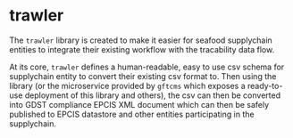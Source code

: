 # trawler

The `trawler` library is created to make it easier for seafood supplychain entities to integrate their existing workflow with the tracability data flow. 

At its core, `trawler` defines a human-readable, easy to use csv schema for supplychain entity to convert their existing csv format to. Then using the library (or the microservice provided by `gftcms` which exposes a ready-to-use deployment of this library and others), the csv can then be converted into GDST compliance EPCIS XML document which can then be safely published to EPCIS datastore and other entities participating in the supplychain.

